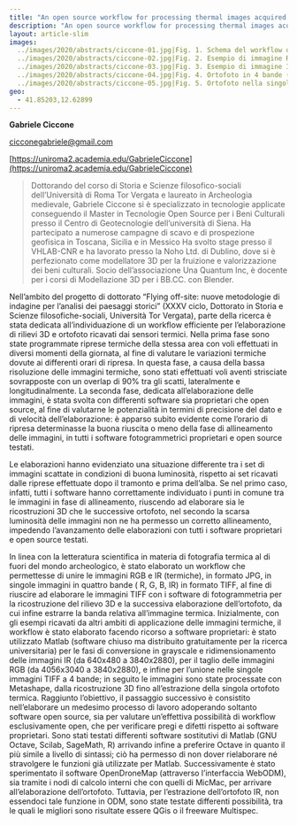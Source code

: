 ```yaml
---
title: "An open source workflow for processing thermal images acquired by drone"
description: "An open source workflow for processing thermal images acquired by drone"
layout: article-slim
images:
  ../images/2020/abstracts/ciccone-01.jpg|Fig. 1. Schema del workflow open source per l'elaborazione di immagini termiche, 
  ../images/2020/abstracts/ciccone-02.jpg|Fig. 2. Esempio di immagine RGB utilizzata. 
  ../images/2020/abstracts/ciccone-03.jpg|Fig. 3. Esempio di immagine IR utilizzata. 
  ../images/2020/abstracts/ciccone-04.jpg|Fig. 4. Ortofoto in 4 bande (R, G, B, IR).
  ../images/2020/abstracts/ciccone-05.jpg|Fig. 5. Ortofoto nella singola banda IR.
geo:
  - 41.85203,12.62899
---
```


**Gabriele Ciccone**

[cicconegabriele@gmail.com](mailto:cicconegabriele@gmail.com)

[https://uniroma2.academia.edu/GabrieleCiccone](https://uniroma2.academia.edu/GabrieleCiccone)

>Dottorando del corso di Storia e Scienze filosofico-sociali dell’Università di Roma Tor Vergata e laureato in Archeologia medievale, Gabriele Ciccone si è specializzato in tecnologie applicate conseguendo il Master in Tecnologie Open Source per i Beni Culturali presso il Centro di Geotecnologie dell’università di Siena. Ha partecipato a numerose campagne di scavo e di prospezione geofisica in Toscana, Sicilia e in Messico Ha svolto stage presso il VHLAB-CNR e ha lavorato presso la Noho Ltd. di Dublino, dove si è perfezionato come modellatore 3D per la fruizione e valorizzazione dei beni culturali. Socio dell’associazione Una Quantum Inc, è docente per i corsi di Modellazione 3D per i BB.CC. con Blender.

Nell’ambito del progetto di dottorato “Flying off-site: nuove metodologie di indagine per l’analisi dei paesaggi storici” (XXXV ciclo, Dottorato in Storia e Scienze filosofiche-sociali, Università Tor Vergata), parte della ricerca è stata dedicata all’individuazione di un workflow efficiente per l’elaborazione di rilievi 3D e ortofoto ricavati dai sensori termici. 
Nella prima fase sono state programmate riprese termiche della stessa area con voli effettuati in diversi momenti della giornata, al fine di valutare le variazioni termiche dovute ai differenti orari di ripresa. In questa fase, a causa della bassa risoluzione delle immagini termiche, sono stati effettuati voli aventi strisciate sovrapposte con un overlap di 90% tra gli scatti, lateralmente e longitudinalmente. La seconda fase, dedicata all’elaborazione delle immagini, è stata svolta con differenti software sia proprietari che open source, al fine di valutarne le potenzialità in termini di precisione del dato e di velocità dell’elaborazione: è apparso subito evidente come l’orario di ripresa determinasse la buona riuscita o meno della fase di allineamento delle immagini, in tutti i software fotogrammetrici proprietari e open source testati. 

Le elaborazioni hanno evidenziato una situazione differente tra i set di immagini scattate in condizioni di buona luminosità, rispetto ai set ricavati dalle riprese effettuate dopo il tramonto e prima dell’alba. Se nel primo caso, infatti, tutti i software hanno correttamente individuato i punti in comune tra le immagini in fase di allineamento, riuscendo ad elaborare sia le ricostruzioni 3D che le successive ortofoto, nel secondo la scarsa luminosità delle immagini non ne ha permesso un corretto allineamento, impedendo l’avanzamento delle elaborazioni con tutti i software proprietari e open source testati.

In linea con la letteratura scientifica in materia di fotografia termica al di fuori del mondo archeologico, è stato elaborato un workflow che permettesse di unire le immagini RGB e IR (termiche), in formato JPG, in singole immagini in quattro bande ( R, G, B, IR) in formato TIFF, al fine di riuscire ad elaborare le immagini TIFF con i software di fotogrammetria per la ricostruzione del rilievo 3D e la successiva elaborazione dell’ortofoto, da cui infine estrarre la banda relativa all’immagine termica. Inizialmente, con gli esempi ricavati da altri ambiti di applicazione delle immagini termiche, il workflow è stato elaborato facendo ricorso a software proprietari: è stato utilizzato Matlab (software chiuso ma distribuito gratuitamente per la ricerca universitaria) per le fasi di conversione in grayscale e ridimensionamento delle immagini IR (da 640x480 a 3840x2880), per il taglio delle immagini RGB (da 4056x3040 a 3840x2880), e infine per l’unione nelle singole immagini TIFF a 4 bande; in seguito le immagini sono state processate con Metashape, dalla ricostruzione 3D fino all’estrazione della singola ortofoto termica. Raggiunto l’obiettivo, il passaggio successivo è consistito nell’elaborare un medesimo processo di lavoro adoperando soltanto software open source, sia per valutare un’effettiva possibilità di workflow esclusivamente open, che per verificare pregi e difetti rispetto ai software proprietari. Sono stati testati differenti software sostitutivi di Matlab (GNU Octave, Scilab, SageMath, R) arrivando infine a preferire Octave in quanto il più simile a livello di sintassi; ciò ha permesso di non dover rielaborare né stravolgere le funzioni già utilizzate per Matlab. Successivamente è stato sperimentato il software OpenDroneMap (attraverso l’interfaccia WebODM), sia tramite i nodi di calcolo interni che con quelli di MicMac, per arrivare all’elaborazione dell’ortofoto. Tuttavia, per l’estrazione dell’ortofoto IR, non essendoci tale funzione in ODM, sono state testate differenti possibilità, tra le quali le migliori sono risultate essere QGis o il freeware Multispec.
